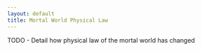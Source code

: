```yaml
---
layout: default
title: Mortal World Physical Law
---
```


TODO - Detail how physical law of the mortal world has changed